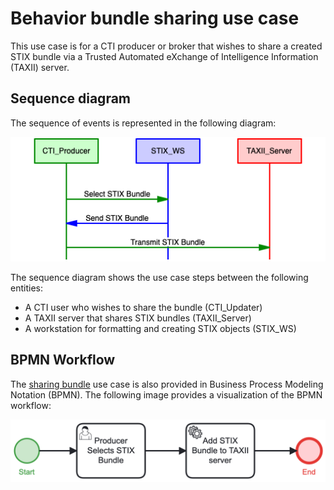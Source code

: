 # Behavior bundle sharing use case

This use case is for a CTI producer or broker that wishes to share a created STIX bundle via a Trusted Automated eXchange of Intelligence Information (TAXII) server.

## Sequence diagram
The sequence of events is represented in the following diagram:

<img src="/iob_use_cases/images/Share_Bundle_sequence.png" width=600>

The sequence diagram shows the use case steps between the following entities:
- A CTI user who wishes to share the bundle (CTI_Updater)
- A TAXII server that shares STIX bundles (TAXII_Server)
- A workstation for formatting and creating STIX objects (STIX_WS)

## BPMN Workflow

The [sharing bundle](ShareBundle.bpmn) use case  is also provided in Business Process Modeling Notation (BPMN). The following image provides a visualization of the BPMN workflow:

<img src="/iob_use_cases/images/ShareBundle.png" width=1000> 

